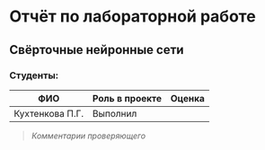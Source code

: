 # Отчёт по лабораторной работе
## Свёрточные нейронные сети

### Студенты: 

| ФИО       | Роль в проекте                     | Оценка       |
|-----------|------------------------------------|--------------|
| Кухтенкова П.Г. | Выполнил |          |

> *Комментарии проверяющего*

